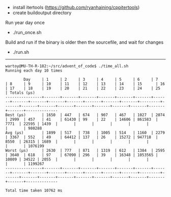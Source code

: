 - install itertools (https://github.com/ryanhaining/cppitertools)
- create buildoutput directory

Run year day once
- ./run_once.sh <year> <day>

Build and run <year> <day> if the binary is older then the sourcefile, and wait for changes
- ./run.sh <year> <day>


---
```
wartoy@MU-TH-R-182:~/src/advent_of_code$ ./time_all.sh 
Running each day 10 times

        Day     | 1     | 2     | 3     | 4     | 5     | 6     | 7     | 8     | 9     | 10    | 11    | 12    | 13    | 14    | 15      | 16    | 17    | 18    | 19    | 20    | 21    | 22    | 23    | 24    | 25    | Totals (µs)
----------------+-------+-------+-------+-------+-------+-------+-------+-------+-------+-------+-------+-------+-------+-------+---------+-------+-------+-------+-------+-------+-------+-------+-------+-------+-------+--------------
Best (µs)       | 1650  | 447   | 674   | 907   | 467   | 1027  | 2074  | 2999  | 457   | 41    | 61430 | 99    | 22    | 14606 | 861583  | 7771  | 22595 | 1439  |       |       |       |       |       |       |       | 980288
Avg (µs)        | 1899  | 517   | 738   | 1005  | 514   | 1160  | 2279  | 3367  | 552   | 49    | 64412 | 137   | 26    | 15272 | 947718  | 8550  | 26315 | 1689  |       |       |       |       |       |       |       | 1076199
Worst (µs)      | 2630  | 777   | 871   | 1319  | 612   | 1384  | 2595  | 3640  | 618   | 97    | 67090 | 296   | 39    | 16348 | 1053565 | 10809 | 34522 | 2055  |       |       |       |       |       |       |       | 1199267
----------------+-------+-------+-------+-------+-------+-------+-------+-------+-------+-------+-------+-------+-------+-------+---------+-------+-------+-------+-------+-------+-------+-------+-------+-------+-------+--------------

Total time taken 10762 ms
```